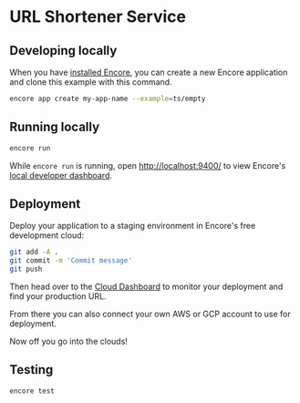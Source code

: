 # URL Shortener Service

## Developing locally

When you have [installed Encore](https://encore.dev/docs/ts/install), you can create a new Encore application and clone this example with this command.

```bash
encore app create my-app-name --example=ts/empty
```

## Running locally

```bash
encore run
```

While `encore run` is running, open <http://localhost:9400/> to view Encore's [local developer dashboard](https://encore.dev/docs/ts/observability/dev-dash).

## Deployment

Deploy your application to a staging environment in Encore's free development cloud:

```bash
git add -A .
git commit -m 'Commit message'
git push
```

Then head over to the [Cloud Dashboard](https://app.encore.dev) to monitor your deployment and find your production URL.

From there you can also connect your own AWS or GCP account to use for deployment.

Now off you go into the clouds!

## Testing

```bash
encore test
```
